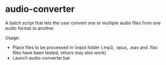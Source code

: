 # audio-converter

A batch script that lets the user convert one or multiple audio files from one audio format to another. 

Usage:
- Place files to be processed in \input folder (.mp3, .opus, .wav and .flac files have been tested, others may also work)
- Launch audio-converter.bat
